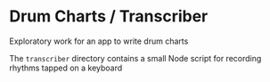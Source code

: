 # Drum Charts / Transcriber

Exploratory work for an app to write drum charts

The `transcriber` directory contains a small Node script for recording rhythms tapped on a keyboard